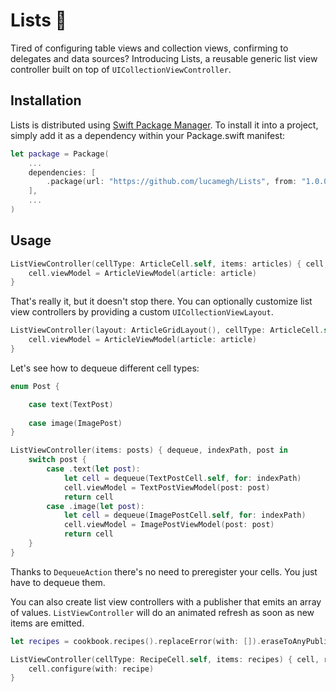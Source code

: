 # Lists 🧻

Tired of configuring table views and collection views, confirming to delegates and data sources? Introducing Lists, a reusable generic list view controller built on top of `UICollectionViewController`.

## Installation

Lists is distributed using [Swift Package Manager](https://swift.org/package-manager). To install it into a project, simply add it as a dependency within your Package.swift manifest:

```swift
let package = Package(
    ...
    dependencies: [
        .package(url: "https://github.com/lucamegh/Lists", from: "1.0.0")
    ],
    ...
)
```

## Usage

```swift
ListViewController(cellType: ArticleCell.self, items: articles) { cell, article in
    cell.viewModel = ArticleViewModel(article: article)
}
```

That's really it, but it doesn't stop there. You can optionally customize list view controllers by providing a custom `UICollectionViewLayout`.

```swift
ListViewController(layout: ArticleGridLayout(), cellType: ArticleCell.self, items: articles) { cell, article in
    cell.viewModel = ArticleViewModel(article: article)
}
```

Let's see how to dequeue different cell types:

```swift
enum Post {

    case text(TextPost)
    
    case image(ImagePost)
}

ListViewController(items: posts) { dequeue, indexPath, post in
    switch post {
        case .text(let post):
            let cell = dequeue(TextPostCell.self, for: indexPath)
            cell.viewModel = TextPostViewModel(post: post)
            return cell
        case .image(let post):
            let cell = dequeue(ImagePostCell.self, for: indexPath)
            cell.viewModel = ImagePostViewModel(post: post)
            return cell
    }
}
```
Thanks to `DequeueAction` there's no need to preregister your cells. You just have to dequeue them.

You can also create list view controllers with a publisher that emits an array of values. `ListViewController` will do an animated refresh as soon as new items are emitted.

```swift
let recipes = cookbook.recipes().replaceError(with: []).eraseToAnyPublisher()

ListViewController(cellType: RecipeCell.self, items: recipes) { cell, recipe in
    cell.configure(with: recipe)
}
```
